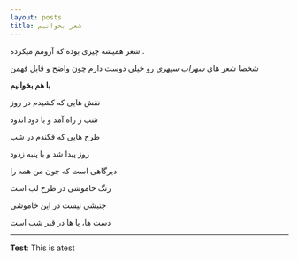 ```yaml
---
layout: posts
title: شعر بخوانیم
---
```


شعر همیشه چیزی بوده که آرومم میکرده..

شخصا شعر های *سهراب سپهری* رو خیلی دوست دارم چون واضح و قابل فهمن

  **با هم بخوانیم**

 نقش هایی که کشیدم در روز

 شب ز راه آمد و با دود اندود

 طرح هایی که فکندم در شب

 روز پیدا شد و با پنبه زدود

 دیرگاهی است که چون من همه را

 رنگ خاموشی در طرح لب است

 جنبشی نیست در این خاموشی

 دست ها، پا ها در قیر شب است


---
**Test**: This is atest
